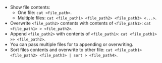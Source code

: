 - Show file contents:
  - One file: `cat <file_path>`.
  - Multiple files: `cat <file_path1> <file_path2> <file_path3> <...>`.
- Overwrite `<file_path2>` contents with contents of `<file_path1>`: `cat <file_path1> > <file_path2>`.
- Append `<file_path2>` with contents of `<file_path1>`: `cat <file_path1> >> <file_path2>`.
- You can pass multiple files for to appending or overwriting.
- Sort files contents and overwrite to other file: `cat <file_path1> <file_path2> <file_path3> | sort > <file_path4>`.
